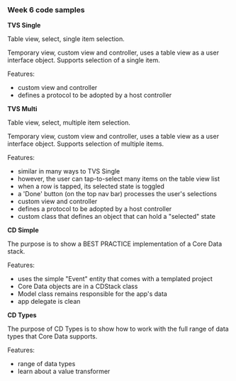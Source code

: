 ### Week 6 code samples

**TVS Single**

Table view, select, single item selection.

Temporary view, custom view and controller, uses a table view as a user interface object. Supports selection of a single item.

Features:
- custom view and controller
- defines a protocol to be adopted by a host controller

**TVS Multi**

Table view, select, multiple item selection.

Temporary view, custom view and controller, uses a table view as a user interface object. Supports selection of multiple items.

Features:
- similar in many ways to TVS Single
- however, the user can tap-to-select many items on the table view list
- when a row is tapped, its selected state is toggled 
- a 'Done' button (on the top nav bar) processes the user's selections
- custom view and controller
- defines a protocol to be adopted by a host controller
- custom class that defines an object that can hold a "selected" state

**CD Simple**

The purpose is to show a BEST PRACTICE implementation of a Core Data stack.

Features:
- uses the simple "Event" entity that comes with a templated project
- Core Data objects are in a CDStack class
- Model class remains responsible for the app's data
- app delegate is clean

**CD Types**

The purpose of CD Types is to show how to work with the full range of data types that Core Data supports. 

Features:
- range of data types
- learn about a value transformer
